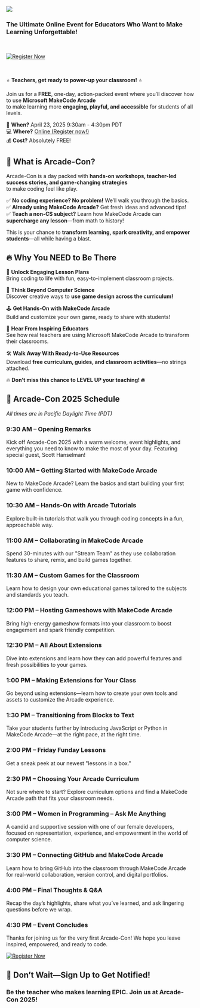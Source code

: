
[![](/static/courses/arcadecon/arcadecon-md-banner.png)](https://developer.microsoft.com/en-us/reactor/events/25467/)   
### The Ultimate Online Event for Educators Who Want to Make Learning Unforgettable!  

<br/>

[![Register Now](https://img.shields.io/badge/Register%20Now-Click%20Here!-blue?style=for-the-badge)](https://developer.microsoft.com/en-us/reactor/events/25467/)  

<br/>


⭐️ **Teachers, get ready to power-up your classroom!** ⭐️  


Join us for a **FREE**, one-day, action-packed event where you’ll discover how to use **Microsoft MakeCode Arcade**<br/>to make learning more **engaging, playful, and accessible** for students of all levels.  



📅 **When?** April 23, 2025  9:30am - 4:30pm PDT<br/>
💻 **Where?** [Online (Register now!)](https://developer.microsoft.com/en-us/reactor/events/25467/)<br/>
💰 **Cost?** Absolutely FREE!<br/>


## 🎯 What is Arcade-Con?  

Arcade-Con is a day packed with **hands-on workshops, teacher-led success stories, and game-changing strategies**<br/>
to make coding feel like play. 

✅ **No coding experience? No problem!** We’ll walk you through the basics.  
✅ **Already using MakeCode Arcade?** Get fresh ideas and advanced tips!  
✅ **Teach a non-CS subject?** Learn how MakeCode Arcade can **supercharge any lesson**—from math to history!  

This is your chance to **transform learning, spark creativity, and empower students**—all while having a blast.  



## 🔥 Why You NEED to Be There  

🚀 **Unlock Engaging Lesson Plans**  
Bring coding to life with fun, easy-to-implement classroom projects.  

🎨 **Think Beyond Computer Science**  
Discover creative ways to **use game design across the curriculum!**  

🕹️ **Get Hands-On with MakeCode Arcade**  
Build and customize your own game, ready to share with students!  

🎤 **Hear From Inspiring Educators**  
See how real teachers are using Microsoft MakeCode Arcade to transform their classrooms.  

🛠️ **Walk Away With Ready-to-Use Resources**  
Download **free curriculum, guides, and classroom activities**—no strings attached.  


🔥 **Don’t miss this chance to LEVEL UP your teaching! 🔥**  



## 📅 Arcade-Con 2025 Schedule  
_All times are in Pacific Daylight Time (PDT)_

### 9:30 AM – Opening Remarks  
Kick off Arcade-Con 2025 with a warm welcome, event highlights, and everything you need to know to make the most of your day. Featuring special guest, Scott Hanselman!

### 10:00 AM – Getting Started with MakeCode Arcade  
New to MakeCode Arcade? Learn the basics and start building your first game with confidence.

### 10:30 AM – Hands-On with Arcade Tutorials  
Explore built-in tutorials that walk you through coding concepts in a fun, approachable way.

### 11:00 AM – Collaborating in MakeCode Arcade  
Spend 30-minutes with our "Stream Team" as they use collaboration features to share, remix, and build games together.

### 11:30 AM – Custom Games for the Classroom  
Learn how to design your own educational games tailored to the subjects and standards you teach.

### 12:00 PM – Hosting Gameshows with MakeCode Arcade  
Bring high-energy gameshow formats into your classroom to boost engagement and spark friendly competition.

### 12:30 PM – All About Extensions  
Dive into extensions and learn how they can add powerful features and fresh possibilities to your games.

### 1:00 PM – Making Extensions for Your Class  
Go beyond using extensions—learn how to create your own tools and assets to customize the Arcade experience.

### 1:30 PM – Transitioning from Blocks to Text  
Take your students further by introducing JavaScript or Python in MakeCode Arcade—at the right pace, at the right time.

### 2:00 PM – Friday Funday Lessons  
Get a sneak peek at our newest "lessons in a box."

### 2:30 PM – Choosing Your Arcade Curriculum  
Not sure where to start? Explore curriculum options and find a MakeCode Arcade path that fits your classroom needs.

### 3:00 PM – Women in Programming – Ask Me Anything  
A candid and supportive session with one of our female developers, focused on representation, experience, and empowerment in the world of computer science.

### 3:30 PM – Connecting GitHub and MakeCode Arcade  
Learn how to bring GitHub into the classroom through MakeCode Arcade for real-world collaboration, version control, and digital portfolios.

### 4:00 PM – Final Thoughts & Q&A  
Recap the day’s highlights, share what you’ve learned, and ask lingering questions before we wrap.

### 4:30 PM – Event Concludes  
Thanks for joining us for the very first Arcade-Con! We hope you leave inspired, empowered, and ready to code.


[![Register Now](https://img.shields.io/badge/Register%20Now-Click%20Here!-blue?style=for-the-badge)](https://developer.microsoft.com/en-us/reactor/events/25467/)  


## 🚀 Don’t Wait—Sign Up to Get Notified!  

### **Be the teacher who makes learning EPIC. Join us at Arcade-Con 2025!**  